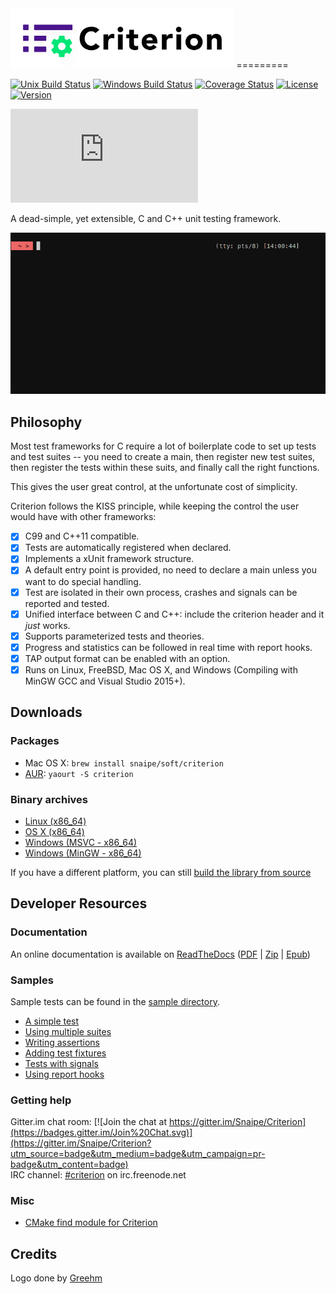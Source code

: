 
<img src="doc/criterion-title.png" height="96" alt="Criterion Logo" />
=========

[![Unix Build Status](https://travis-ci.org/Snaipe/Criterion.svg?branch=bleeding)](https://travis-ci.org/Snaipe/Criterion) 
[![Windows Build Status](https://ci.appveyor.com/api/projects/status/github/Snaipe/Criterion?svg=true&branch=bleeding)](https://ci.appveyor.com/project/Snaipe/Criterion/branch/bleeding)
[![Coverage Status](https://img.shields.io/codecov/c/github/Snaipe/Criterion/bleeding.svg)](https://codecov.io/github/Snaipe/Criterion?branch=bleeding) 
[![License](https://img.shields.io/badge/license-MIT-blue.svg?style=flat)](https://github.com/Snaipe/Criterion/blob/master/LICENSE) 
[![Version](https://img.shields.io/github/tag/Snaipe/Criterion.svg?label=version&style=flat)](https://github.com/Snaipe/Criterion/releases) 

![Analytics](https://ga-beacon.appspot.com/UA-68371536-1/Criterion/README.md?pixel)

A dead-simple, yet extensible, C and C++ unit testing framework.

![Screencast](./doc/screencast.gif)

## Philosophy

Most test frameworks for C require a lot of boilerplate code to
set up tests and test suites -- you need to create a main,
then register new test suites, then register the tests within
these suits, and finally call the right functions.

This gives the user great control, at the unfortunate cost of simplicity.

Criterion follows the KISS principle, while keeping the control
the user would have with other frameworks:

* [x] C99 and C++11 compatible.
* [x] Tests are automatically registered when declared.
* [x] Implements a xUnit framework structure.
* [x] A default entry point is provided, no need to declare a main
  unless you want to do special handling.
* [x] Test are isolated in their own process, crashes and signals can be
  reported and tested.
* [x] Unified interface between C and C++: include the criterion header and it *just* works.
* [x] Supports parameterized tests and theories.
* [x] Progress and statistics can be followed in real time with report hooks.
* [x] TAP output format can be enabled with an option.
* [x] Runs on Linux, FreeBSD, Mac OS X, and Windows (Compiling with MinGW GCC and Visual Studio 2015+).

## Downloads

### Packages

* Mac OS X: `brew install snaipe/soft/criterion`
* [AUR](https://aur.archlinux.org/packages/criterion/): `yaourt -S criterion`

### Binary archives

* [Linux (x86_64)](https://github.com/Snaipe/Criterion/releases/download/v2.2.0/criterion-v2.2.0-linux-x86_64.tar.bz2)
* [OS X (x86_64)](https://github.com/Snaipe/Criterion/releases/download/v2.2.0/criterion-v2.2.0-osx-x86_64.tar.bz2)
* [Windows (MSVC - x86_64)](https://github.com/Snaipe/Criterion/releases/download/v2.2.0/criterion-v2.2.0-windows-msvc-x86_64.tar.bz2)
* [Windows (MinGW - x86_64)](https://github.com/Snaipe/Criterion/releases/download/v2.2.0/criterion-v2.2.0-windows-mingw-x86_64.tar.bz2)

[comment]: # (Don't forget to change x86_64 to x64 on windows links on the next release)

If you have a different platform, you can still [build the library from source](http://criterion.readthedocs.org/en/latest/setup.html#installation)

## Developer Resources

### Documentation

An online documentation is available on [ReadTheDocs][online-docs]
([PDF][pdf-docs] | [Zip][zip-docs] | [Epub][epub-docs])

### Samples

Sample tests can be found in the [sample directory][samples].

* [A simple test][sample-simple]
* [Using multiple suites][sample-suites]
* [Writing assertions][sample-asserts]
* [Adding test fixtures][sample-fixtures]
* [Tests with signals][sample-signal]
* [Using report hooks][sample-report]

### Getting help

Gitter.im chat room: [![Join the chat at https://gitter.im/Snaipe/Criterion](https://badges.gitter.im/Join%20Chat.svg)](https://gitter.im/Snaipe/Criterion?utm_source=badge&utm_medium=badge&utm_campaign=pr-badge&utm_content=badge)  
IRC channel: [#criterion][irc-chan] on irc.freenode.net  

### Misc

* [CMake find module for Criterion][find-module]

## Credits

Logo done by [Greehm](http://www.cargocollective.com/pbouigue)

[online-docs]: http://criterion.readthedocs.org/
[pdf-docs]: http://readthedocs.org/projects/criterion/downloads/pdf/latest/
[zip-docs]: http://readthedocs.org/projects/criterion/downloads/htmlzip/latest/
[epub-docs]: http://readthedocs.org/projects/criterion/downloads/epub/latest/

[samples]: ./samples/
[sample-simple]: ./samples/simple.c
[sample-suites]: ./samples/suites.c
[sample-asserts]: ./samples/asserts.c
[sample-fixtures]: ./samples/fixtures.c
[sample-signal]: ./samples/signal.c
[sample-report]: ./samples/report.c

[find-module]: ./dev/FindCriterion.cmake

[irc-chan]: http://webchat.freenode.net/?channels=%23criterion&uio=MTY9dHJ1ZSYyPXRydWUmOT10cnVlJjExPTE5NQ4e
